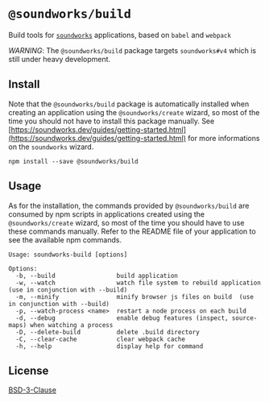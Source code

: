 # `@soundworks/build`

Build tools for [`soundworks`](https://soundworks.dev) applications, based on `babel` and `webpack`

_WARNING_: The `@soundworks/build` package targets `soundworks#v4` which is still under heavy development.

## Install

Note that the `@soundworks/build` package is automatically installed when creating an application using the `@soundworks/create` wizard, so most of the time you should not have to install this package manually. See [https://soundworks.dev/guides/getting-started.html](https://soundworks.dev/guides/getting-started.html) for more informations on the `soundworks` wizard.

```
npm install --save @soundworks/build
```

## Usage

As for the installation, the commands provided by `@soundworks/build` are consumed by npm scripts in applications created using the `@soundworks/create` wizard, so most of the time you should have to use these commands manually. Refer to the README file of your application to see the available npm commands.

```
Usage: soundworks-build [options]

Options:
  -b, --build                 build application
  -w, --watch                 watch file system to rebuild application (use in conjunction with --build)
  -m, --minify                minify browser js files on build  (use in conjunction with --build)
  -p, --watch-process <name>  restart a node process on each build
  -d, --debug                 enable debug features (inspect, source-maps) when watching a process
  -D, --delete-build          delete .build directory
  -C, --clear-cache           clear webpack cache
  -h, --help                  display help for command
```

## License

[BSD-3-Clause](./LICENSE)
